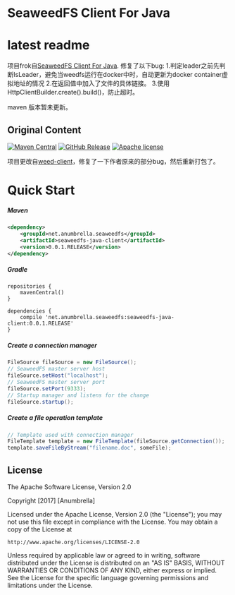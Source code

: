 # SeaweedFS Client For Java

# latest readme
项目frok自[SeaweedFS Client For Java](https://github.com/Shuyun123/seaweedfs-java-client.git).
修复了以下bug:
1.判定leader之前先判断IsLeader，避免当weedfs运行在docker中时，自动更新为docker container虚拟地址的情况
2.在返回值中加入了文件的具体链接。
3.使用HttpClientBuilder.create().build()，防止超时。

maven 版本暂未更新。

## Original Content

[![Maven Central](http://img.shields.io/badge/maven_central-0.0.1.RELEASE-brightgreen.svg)](https://search.maven.org/#artifactdetails%7Corg.lokra.seaweedfs%7Cseaweedfs-client%7C0.7.3.RELEASE%7Cjar)
[![GitHub Release](http://img.shields.io/badge/Release-0.0.1.RELEASE-brightgreen.svg)](https://github.com/lokra-platform/seaweedfs-client/releases/tag/0.7.3.RELEASE)
[![Apache license](https://img.shields.io/badge/license-Apache-blue.svg)](http://opensource.org/licenses/Apache)


项目更改自[weed-client](https://github.com/lokra/weed-client)，修复了一下作者原来的部分bug，然后重新打包了。



# Quick Start


##### Maven

```xml
<dependency>
    <groupId>net.anumbrella.seaweedfs</groupId>
    <artifactId>seaweedfs-java-client</artifactId>
    <version>0.0.1.RELEASE</version>
</dependency>
```

##### Gradle
```
repositories {
    mavenCentral()
}

dependencies {
    compile 'net.anumbrella.seaweedfs:seaweedfs-java-client:0.0.1.RELEASE'
}
```

##### Create a connection manager
```java
FileSource fileSource = new FileSource();
// SeaweedFS master server host
fileSource.setHost("localhost");
// SeaweedFS master server port
fileSource.setPort(9333);
// Startup manager and listens for the change
fileSource.startup();
```

##### Create a file operation template
```java
// Template used with connection manager
FileTemplate template = new FileTemplate(fileSource.getConnection());
template.saveFileByStream("filename.doc", someFile);
```

## License

The Apache Software License, Version 2.0

Copyright  [2017]  [Anumbrella]

Licensed under the Apache License, Version 2.0 (the "License");
you may not use this file except in compliance with the License.
You may obtain a copy of the License at

    http://www.apache.org/licenses/LICENSE-2.0

Unless required by applicable law or agreed to in writing, software
distributed under the License is distributed on an "AS IS" BASIS,
WITHOUT WARRANTIES OR CONDITIONS OF ANY KIND, either express or implied.
See the License for the specific language governing permissions and
limitations under the License.
